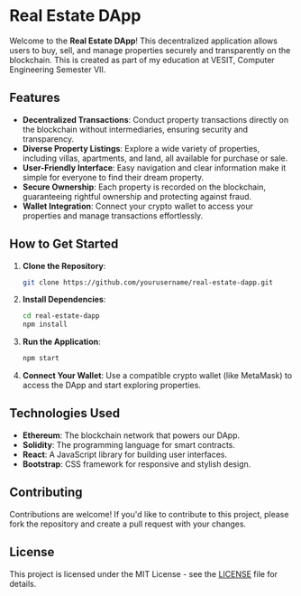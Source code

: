 # Real Estate DApp

Welcome to the **Real Estate DApp**! This decentralized application allows users to buy, sell, and manage properties securely and transparently on the blockchain. This is created as part of my education at VESIT, Computer Engineering Semester VII.

## Features

- **Decentralized Transactions**: Conduct property transactions directly on the blockchain without intermediaries, ensuring security and transparency.
- **Diverse Property Listings**: Explore a wide variety of properties, including villas, apartments, and land, all available for purchase or sale.
- **User-Friendly Interface**: Easy navigation and clear information make it simple for everyone to find their dream property.
- **Secure Ownership**: Each property is recorded on the blockchain, guaranteeing rightful ownership and protecting against fraud.
- **Wallet Integration**: Connect your crypto wallet to access your properties and manage transactions effortlessly.

## How to Get Started

1. **Clone the Repository**: 
   ```bash
   git clone https://github.com/yourusername/real-estate-dapp.git
   ```

2. **Install Dependencies**: 
   ```bash
   cd real-estate-dapp
   npm install
   ```

3. **Run the Application**: 
   ```bash
   npm start
   ```

4. **Connect Your Wallet**: Use a compatible crypto wallet (like MetaMask) to access the DApp and start exploring properties.

## Technologies Used

- **Ethereum**: The blockchain network that powers our DApp.
- **Solidity**: The programming language for smart contracts.
- **React**: A JavaScript library for building user interfaces.
- **Bootstrap**: CSS framework for responsive and stylish design.

## Contributing

Contributions are welcome! If you'd like to contribute to this project, please fork the repository and create a pull request with your changes.

## License

This project is licensed under the MIT License - see the [LICENSE](LICENSE) file for details.
